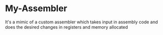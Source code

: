 # My-Assembler
It's a mimic of a custom assembler which takes input in assembly code and does the desired changes in registers and memory allocated
